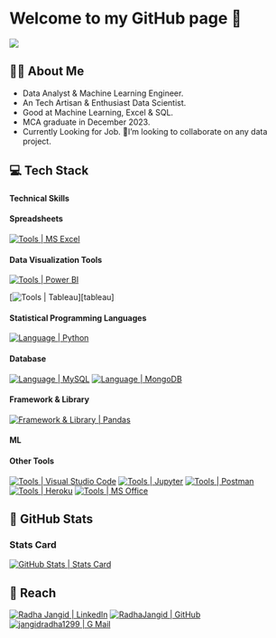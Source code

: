 # Welcome to my GitHub page 👋
![](.gif)

## :tipping_hand_man: About Me
- Data Analyst & Machine Learning Engineer.
- An Tech Artisan & Enthusiast Data Scientist.
- Good at Machine Learning, Excel & SQL.
- MCA graduate in December 2023.
- Currently Looking for Job.
 💞️I’m looking to collaborate on any data project.


## :computer: Tech Stack

#### Technical Skills 



#### Spreadsheets 
[![Tools | MS Excel](https://img.shields.io/badge/Microsoft_Excel-eeeeee?style=for-the-badge&logo=microsoft-excel&logoColor=217346&labelColor=fefefe)][microsoft_excel]

#### Data Visualization Tools

[![Tools | Power BI](https://img.shields.io/badge/Power_BI-eeeeee?style=for-the-badge&logo=powerbi&logoColor=F2C811&labelColor=fefefe)][power_bi]

[![Tools | Tableau](https://img.icons8.com/?size=96&id=9Kvi1p1F0tUo&format=png)][tableau]

#### Statistical Programming Languages 

[![Language | Python](https://img.shields.io/badge/Python-eeeeee?style=for-the-badge&logo=python&logoColor=ffffff&labelColor=3776AB)][python]





#### Database

[![Language | MySQL](https://img.shields.io/badge/MySQL-eeeeee?style=for-the-badge&logo=mysql&logoColor=ffffff&labelColor=4479A1)][mysql]
[![Language | MongoDB](https://img.shields.io/badge/Mongo_DB-eeeeee?style=for-the-badge&logo=mongodb&logoColor=47A248&labelColor=fefefe)][mongodb]

#### Framework & Library

[![Framework & Library | Pandas](https://img.shields.io/badge/Pandas-eeeeee?style=for-the-badge&logo=pandas&logoColor=150458&labelColor=fefefe)][pandas]



#### ML

#### Other Tools

[![Tools | Visual Studio Code](https://img.shields.io/badge/Visual_Studio_Code-eeeeee?style=for-the-badge&logo=visual-studio-code&logoColor=007ACC&labelColor=2C2C32)][visual_studio_code]
[![Tools | Jupyter](https://img.shields.io/badge/Jupyter-eeeeee?style=for-the-badge&logo=jupyter&logoColor=F37626&labelColor=fefefe)][jupyter]
[![Tools | Postman](https://img.shields.io/badge/Postman-eeeeee?style=for-the-badge&logo=postman&logoColor=FF6C37&labelColor=fefefe)][postman]
[![Tools | Heroku](https://img.shields.io/badge/Heroku-eeeeee?style=for-the-badge&logo=heroku&logoColor=ffffff&labelColor=430098)][heroku]
[![Tools | MS Office](https://img.shields.io/badge/Microsoft_Office-eeeeee?style=for-the-badge&logo=microsoft-office&logoColor=D83B01&labelColor=fefefe)][microsoft_office]



## :memo: GitHub Stats

### Stats Card

[![GitHub Stats | Stats Card](https://github-readme-stats.vercel.app/api?username=RadhaJangid&show_icons=true&theme=tokyonight&count_private=true&hide=stars)][stats_card]

<!-- ### Top Language -->
<!--  -->
<!-- [![GitHub Stats | Top Language](https://github-readme-stats.vercel.app/api/top-langs/?username=RadhaJangid&layout=compact&theme=tokyonight&langs_count=5)][top_language] -->
<!--  -->
<!-- ### Profile Trophy -->
<!--  -->
<!-- [![GitHub Stats | Profile Trophy](https://github-profile-trophy.vercel.app/?username=RadhaJangid&theme=onedark&row=1)][profile_trophy] -->
<!--  -->

<!-- ### Streak Stats -->
<!--  -->
<!-- [![GitHub Stats | Contribution Card](https://github-readme-streak-stats.herokuapp.com/?user=RadhaJangid&theme=tokyonight)][streak_stats] -->
<!--  -->
<!-- ### Activity Graph -->
<!--  -->
<!-- [![GitHub Stats | Activity Graph](https://activity-graph.herokuapp.com/graph?username=RadhaJangid&theme=react-dark)][activity_graph] -->

## :round_pushpin: Reach

[![Radha Jangid | LinkedIn](https://img.shields.io/badge/Radha_Jangid-eeeeee?style=for-the-badge&logo=linkedin&logoColor=ffffff&labelColor=0A66C2)][reach_linkedin]
[![RadhaJangid | GitHub](https://img.shields.io/badge/RadhaJangid-eeeeee?style=for-the-badge&logo=github&logoColor=ffffff&labelColor=181717)][reach_github]
[![jangidradha1299 | G Mail](https://img.shields.io/badge/jangidradha1299-eeeeee?style=for-the-badge&logo=gmail&logoColor=ffffff&labelColor=EA4335)][reach_gmail]


<!-- LINKS -->
<!-- Language -->



[python]: https://www.python.org/


<!-- Database -->

[mongodb]: https://www.mongodb.com/
[mysql]: https://www.mysql.com/

<!-- Framework & Library -->


[pandas]: https://pandas.pydata.org/docs/


<!-- Tools -->

[heroku]: https://www.heroku.com/
[jupyter]: https://docs.jupyter.org/en/latest/
[microsoft_excel]: https://www.microsoft.com/en-in/microsoft-365/excel
[microsoft_office]: https://www.microsoft.com/en-in/microsoft-365/microsoft-office
[postman]: https://www.postman.com/
[power_bi]: https://powerbi.microsoft.com/en-au/
[visual_studio_code]: https://code.visualstudio.com/
[microsoft_excel]: https://www.microsoft.com/en-in/microsoft-365/excel

<!-- GitHub Stats -->

[activity_graph]: https://github.com/Ashutosh00710/github-readme-activity-graph
[profile_trophy]: https://github.com/ryo-ma/github-profile-trophy
[stats_card]: https://github.com/anuraghazra/github-readme-stats
[streak_stats]: https://github.com/DenverCoder1/github-readme-streak-stats
[top_language]: https://github.com/anuraghazra/github-readme-stats

<!-- Reach  -->

[reach_github]: https://github.com/RadhaJangid
[reach_gmail]: mailto:jangidradha1299@gmail.com?subject=GitHub%20Hello
[reach_linkedin]: https://www.linkedin.com/in/radha-jangid-a0669a22a/

